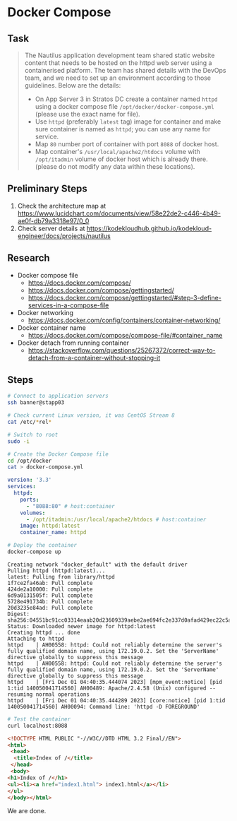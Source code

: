 
# Docker Compose

## Task

> The Nautilus application development team shared static website content that needs to be hosted on the httpd web server using a containerised platform. The team has shared details with the DevOps team, and we need to set up an environment according to those guidelines. Below are the details:
>
> * On App Server 3 in Stratos DC create a container named `httpd` using a docker compose file `/opt/docker/docker-compose.yml` (please use the exact name for file).
> * Use `httpd` (preferably `latest` tag) image for container and make sure container is named as `httpd`; you can use any name for service.
> * Map `80` number port of container with port `8088` of docker host.
> * Map container's `/usr/local/apache2/htdocs` volume with `/opt/itadmin` volume of docker host which is already there. (please do not modify any data within these locations).

## Preliminary Steps

1. Check the architecture map at https://www.lucidchart.com/documents/view/58e22de2-c446-4b49-ae0f-db79a3318e97/0_0
2. Check server details at https://kodekloudhub.github.io/kodekloud-engineer/docs/projects/nautilus

## Research

* Docker compose file
  * https://docs.docker.com/compose/
  * https://docs.docker.com/compose/gettingstarted/
  * https://docs.docker.com/compose/gettingstarted/#step-3-define-services-in-a-compose-file
* Docker networking
  * https://docs.docker.com/config/containers/container-networking/
* Docker container name
  * https://docs.docker.com/compose/compose-file/#container_name
* Docker detach from running container
  * https://stackoverflow.com/questions/25267372/correct-way-to-detach-from-a-container-without-stopping-it

## Steps


```bash
# Connect to application servers
ssh banner@stapp03

# Check current Linux version, it was CentOS Stream 8
cat /etc/*rel*

# Switch to root
sudo -i

# Create the Docker Compose file
cd /opt/docker
cat > docker-compose.yml
```

```yaml
version: '3.3'
services:
  httpd:
    ports:
      - "8088:80" # host:container
    volumes: 
      - /opt/itadmin:/usr/local/apache2/htdocs # host:container
    image: httpd:latest
    container_name: httpd
```

```bash
# Deploy the container
docker-compose up
```

```
Creating network "docker_default" with the default driver
Pulling httpd (httpd:latest)...
latest: Pulling from library/httpd
1f7ce2fa46ab: Pull complete
424de2a10000: Pull complete
6d9a0131505f: Pull complete
5728e491734b: Pull complete
20d3235e84ad: Pull complete
Digest: sha256:04551bc91cc03314eaab20d23609339aebe2ae694fc2e337d0afad429ec22c5a
Status: Downloaded newer image for httpd:latest
Creating httpd ... done
Attaching to httpd
httpd    | AH00558: httpd: Could not reliably determine the server's fully qualified domain name, using 172.19.0.2. Set the 'ServerName' directive globally to suppress this message
httpd    | AH00558: httpd: Could not reliably determine the server's fully qualified domain name, using 172.19.0.2. Set the 'ServerName' directive globally to suppress this message
httpd    | [Fri Dec 01 04:40:35.444074 2023] [mpm_event:notice] [pid 1:tid 140050041714560] AH00489: Apache/2.4.58 (Unix) configured -- resuming normal operations
httpd    | [Fri Dec 01 04:40:35.444289 2023] [core:notice] [pid 1:tid 140050041714560] AH00094: Command line: 'httpd -D FOREGROUND'
```

```bash
# Test the container
curl localhost:8088
```

```html
<!DOCTYPE HTML PUBLIC "-//W3C//DTD HTML 3.2 Final//EN">
<html>
 <head>
  <title>Index of /</title>
 </head>
 <body>
<h1>Index of /</h1>
<ul><li><a href="index1.html"> index1.html</a></li>
</ul>
</body></html>
```

We are done.

